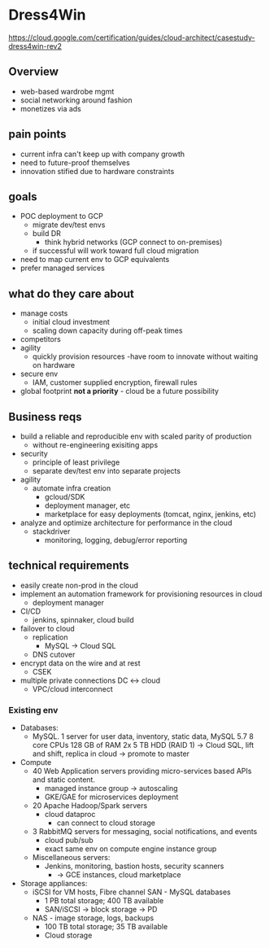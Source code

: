 # Dress4Win

https://cloud.google.com/certification/guides/cloud-architect/casestudy-dress4win-rev2

## Overview

- web-based wardrobe mgmt
- social networking around fashion
- monetizes via ads

## pain points

- current infra can't keep up with company growth
- need to future-proof themselves
- innovation stified due to hardware constraints

## goals

- POC deployment to GCP
    - migrate dev/test envs
    - build DR
        - think hybrid networks (GCP connect to on-premises)
    - if successful will work toward full cloud migration
- need to map current env to GCP equivalents
- prefer managed services

## what do they care about

- manage costs
    - initial cloud investment
    - scaling down capacity during off-peak times
- competitors
- agility
    - quickly provision resources
     -have room to innovate without waiting on hardware
- secure env
    - IAM, customer supplied encryption, firewall rules
- global footprint **not a priority** - cloud be a future possibility

## Business reqs

- build a reliable and reproducible env with scaled parity of production
    - without re-engineering exisiting apps
- security
    - principle of least privilege
    - separate dev/test env into separate projects
- agility
    - automate infra creation
        - gcloud/SDK
        - deployment manager, etc
        - marketplace for easy deployments (tomcat, nginx, jenkins, etc)
- analyze and optimize architecture for performance in the cloud
    - stackdriver
        - monitoring, logging, debug/error reporting

## technical requirements

- easily create non-prod in the cloud
- implement an automation framework for provisioning resources in cloud
    - deployment manager
- CI/CD
    - jenkins, spinnaker, cloud build
- failover to cloud
    - replication
        - MySQL -> Cloud SQL
    - DNS cutover
- encrypt data on the wire and at rest
    - CSEK
- multiple private connections DC <-> cloud
    - VPC/cloud interconnect

### Existing env

- Databases:
    - MySQL. 1 server for user data, inventory, static data, MySQL 5.7 8 core CPUs 128 GB of RAM 2x 5 TB HDD (RAID 1)
        -> Cloud SQL, lift and shift, replica in cloud -> promote to master
- Compute
    - 40 Web Application servers providing micro-services based APIs and static content.
        - managed instance group -> autoscaling
        - GKE/GAE for microservices deployment
    - 20 Apache Hadoop/Spark servers
        - cloud dataproc
            - can connect to cloud storage
    - 3 RabbitMQ servers for messaging, social notifications, and events
        - cloud pub/sub
        - exact same env on compute engine instance group
    - Miscellaneous servers:
        - Jenkins, monitoring, bastion hosts, security scanners
            - -> GCE instances, cloud marketplace
- Storage appliances:
    - iSCSI for VM hosts, Fibre channel SAN - MySQL databases
        - 1 PB total storage; 400 TB available
        - SAN/iSCSI -> block storage -> PD
    - NAS - image storage, logs, backups
        - 100 TB total storage; 35 TB available
        - Cloud storage

